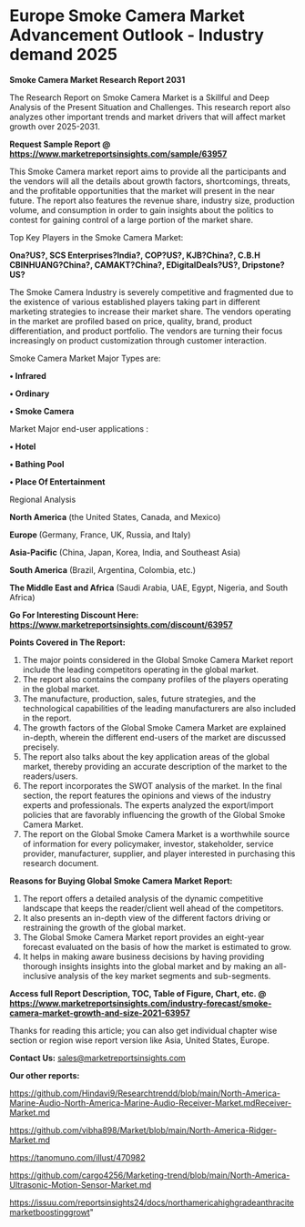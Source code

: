 # Europe Smoke Camera Market Advancement Outlook - Industry demand 2025

<strong>Smoke Camera Market Research Report 2031</strong>

The Research Report on Smoke Camera Market is a Skillful and Deep Analysis of the Present Situation and Challenges. This research report also analyzes other important trends and market drivers that will affect market growth over 2025-2031.

<strong>Request Sample Report @ <a href=https://www.marketreportsinsights.com/sample/63957>https://www.marketreportsinsights.com/sample/63957</a></strong>

This Smoke Camera market report aims to provide all the participants and the vendors will all the details about growth factors, shortcomings, threats, and the profitable opportunities that the market will present in the near future. The report also features the revenue share, industry size, production volume, and consumption in order to gain insights about the politics to contest for gaining control of a large portion of the market share.

Top Key Players in the Smoke Camera Market:

<strong>Ona?US?, SCS Enterprises?India?, COP?US?, KJB?China?, C.B.H CBINHUANG?China?, CAMAKT?China?, EDigitalDeals?US?, Dripstone?US?</strong>

The Smoke Camera Industry is severely competitive and fragmented due to the existence of various established players taking part in different marketing strategies to increase their market share. The vendors operating in the market are profiled based on price, quality, brand, product differentiation, and product portfolio. The vendors are turning their focus increasingly on product customization through customer interaction.

Smoke Camera Market Major Types are:

<strong>• Infrared

• Ordinary

• Smoke Camera</strong>

Market Major end-user applications :

<strong>• Hotel

• Bathing Pool

• Place Of Entertainment</strong>

Regional Analysis

</u><strong><b>North America</b></strong> (the United States, Canada, and Mexico)

<strong><b>Europe </b></strong>(Germany, France, UK, Russia, and Italy)

<strong><b>Asia-Pacific</b></strong> (China, Japan, Korea, India, and Southeast Asia)

<strong><b>South America</b></strong> (Brazil, Argentina, Colombia, etc.)

<strong><b>The Middle East and Africa</b></strong> (Saudi Arabia, UAE, Egypt, Nigeria, and South Africa)

<strong>Go For Interesting Discount Here: <a href=https://www.marketreportsinsights.com/discount/63957>https://www.marketreportsinsights.com/discount/63957</a></strong>

<strong>Points Covered in The Report:</strong>
<ol>
  <li>The major points considered in the Global Smoke Camera Market report include the leading competitors operating in the global market.</li>
  <li>The report also contains the company profiles of the players operating in the global market.</li>
  <li>The manufacture, production, sales, future strategies, and the technological capabilities of the leading manufacturers are also included in the report.</li>
  <li>The growth factors of the Global Smoke Camera Market are explained in-depth, wherein the different end-users of the market are discussed precisely.</li>
  <li>The report also talks about the key application areas of the global market, thereby providing an accurate description of the market to the readers/users.</li>
  <li>The report incorporates the SWOT analysis of the market. In the final section, the report features the opinions and views of the industry experts and professionals. The experts analyzed the export/import policies that are favorably influencing the growth of the Global Smoke Camera Market.</li>
  <li>The report on the Global Smoke Camera Market is a worthwhile source of information for every policymaker, investor, stakeholder, service provider, manufacturer, supplier, and player interested in purchasing this research document.</li>
</ol>
<strong>Reasons for Buying Global Smoke Camera Market Report:</strong>

<ol>
  <li>The report offers a detailed analysis of the dynamic competitive landscape that keeps the reader/client well ahead of the competitors.</li>
  <li>It also presents an in-depth view of the different factors driving or restraining the growth of the global market.</li>
  <li>The Global Smoke Camera Market report provides an eight-year forecast evaluated on the basis of how the market is estimated to grow.</li>
  <li>It helps in making aware business decisions by having providing thorough insights insights into the global market and by making an all-inclusive analysis of the key market segments and sub-segments.</li>
</ol>
<strong>Access full Report Description, TOC, Table of Figure, Chart, etc. @ <a href=https://www.marketreportsinsights.com/industry-forecast/smoke-camera-market-growth-and-size-2021-63957>https://www.marketreportsinsights.com/industry-forecast/smoke-camera-market-growth-and-size-2021-63957</a></strong>


Thanks for reading this article; you can also get individual chapter wise section or region wise report version like Asia, United States, Europe.

<strong>Contact Us:</strong>
sales@marketreportsinsights.com

<strong>Our other reports:</strong>

<a href=https://github.com/Hindavi9/Researchtrendd/blob/main/North-America-Marine-Audio-North-America-Marine-Audio-Receiver-Market.mdReceiver-Market.md>https://github.com/Hindavi9/Researchtrendd/blob/main/North-America-Marine-Audio-North-America-Marine-Audio-Receiver-Market.mdReceiver-Market.md</a>

<a href=https://github.com/vibha898/Market/blob/main/North-America-Ridger-Market.md>https://github.com/vibha898/Market/blob/main/North-America-Ridger-Market.md</a>

<a href=https://tanomuno.com/illust/470982>https://tanomuno.com/illust/470982</a>

<a href=https://github.com/cargo4256/Marketing-trend/blob/main/North-America-Ultrasonic-Motion-Sensor-Market.md>https://github.com/cargo4256/Marketing-trend/blob/main/North-America-Ultrasonic-Motion-Sensor-Market.md</a>

<a href=https://issuu.com/reportsinsights24/docs/northamericahighgradeanthracitemarketboostinggrowt>https://issuu.com/reportsinsights24/docs/northamericahighgradeanthracitemarketboostinggrowt</a>"
